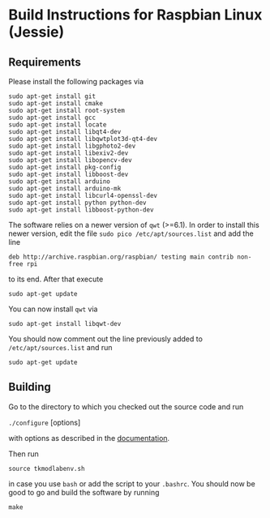 # Build Instructions for Raspbian Linux (Jessie)

## Requirements

Please install the following packages via

   `sudo apt-get install git`<br/>
   `sudo apt-get install cmake`<br/>
   `sudo apt-get install root-system`<br/>
   `sudo apt-get install gcc`<br/>
   `sudo apt-get install locate`<br/>
   `sudo apt-get install libqt4-dev`<br/>
   `sudo apt-get install libqwtplot3d-qt4-dev`<br/>
   `sudo apt-get install libgphoto2-dev`<br/>
   `sudo apt-get install libexiv2-dev`<br/>
   `sudo apt-get install libopencv-dev`<br/>
   `sudo apt-get install pkg-config`<br/>
   `sudo apt-get install libboost-dev`<br/>
   `sudo apt-get install arduino`<br/>
   `sudo apt-get install arduino-mk`<br/>
   `sudo apt-get install libcurl4-openssl-dev`<br/>
   `sudo apt-get install python python-dev`<br/>
   `sudo apt-get install libboost-python-dev`

The software relies on a newer version of `qwt` (>=6.1). In order to install this
newer version, edit the file
`sudo pico /etc/apt/sources.list` and add the line

   `deb http://archive.raspbian.org/raspbian/ testing main contrib non-free rpi`

to its end. After that execute

   `sudo apt-get update`

You can now install `qwt` via

   `sudo apt-get install libqwt-dev`<br/>

You should now comment out the line previously added to `/etc/apt/sources.list`
and run 

   `sudo apt-get update`

## Building

Go to the directory to which you checked out the source code and run

   `./configure` [options]

with options as described in the [documentation](./configure).

Then run

   `source tkmodlabenv.sh`
   
in case you use `bash` or add the script to your `.bashrc`. You should
now be good to go and build the software by running

   `make`
